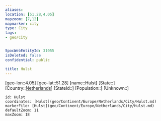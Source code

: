 ```yaml
---
aliases: 
location: [51.28,4.05]
mapzoom: [7,12] 
mapmarker: city 
type: City
tags:
- geo/City


SpocWebEntityId: 31055
isDeleted: false
confidential: public

title: Hulst
---
```

[geo-lon::4.05]
[geo-lat::51.28]
[name::Hulst]
[State::]
[Country::[Netherlands](geo/Continent/Europe/Netherlands.md)]
[StateId::]
[Population::]
[Unknown::]


```leaflet
id: Hulst
coordinates: [Hulst](geo/Continent/Europe/Netherlands/City/Hulst.md)
markerFile: [Hulst](geo/Continent/Europe/Netherlands/City/Hulst.md)
defaultZoom: 11 
maxZoom: 18
```


